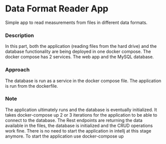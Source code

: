 # Data Format Reader App

Simple app to read measurements from files in different data formats.

### Description
In this part, both the application (reading files from the hard drive) and the
database functionality are being deployed in one docker compose.
The docker compose has 2 services. The web app and the MySQL database.

### Approach
The database is run as a service in the docker compose file. The application is run from the dockerfile.

### Note
The application ultimately runs and the database is eventually initialized. It takes docker-compose up 2 or 3 iterations for the application to be able to connect to the database.
The Rest endpoints are returning the data available in the files, the database is initialized and the CRUD operations work fine.
There is no need to start the application in intellj at this stage anymore.
To start the application use docker-compose up
